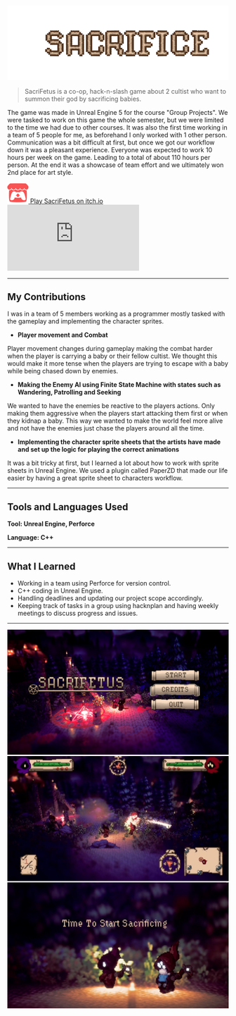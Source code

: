 ![Sacrifetus Logo](../assets/images/sacrifetus/SacrifetusLogo.gif)

> SacriFetus is a co-op, hack-n-slash game about 2 cultist who want to summon their god by sacrificing babies.

The game was made in Unreal Engine 5 for the course "Group Projects".
We were tasked to work on this game the whole semester, but we were limited to the time we had due to other courses.
It was also the first time working in a team of 5 people for me, as beforehand I only worked with 1 other person.
Communication was a bit difficult at first, but once we got our workflow down it was a pleasant experience.
Everyone was expected to work 10 hours per week on the game. Leading to a total of about 110 hours per person.
At the end it was a showcase of team effort and we ultimately won 2nd place for art style.


<!-- Itch.io link --> 
<a href="https://britth.itch.io/group19-game-projects" target="_blank" rel="noopener noreferrer" class="icon-link">
    <img src="../assets/images/icons/ItchioLogo.png" alt="itch.io icon">
    <span>Play SacriFetus on itch.io</span>
</a>

<!-- Embedded Video -->
<div class="video-wrapper">
  <iframe
  src="https://www.youtube-nocookie.com/embed/cg3uzhqKGgY"
  title="Sacrifetus Video" frameborder="0" allow="accelerometer;
  autoplay;
  clipboard-write;
  encrypted-media;
  gyroscope;
  picture-in-picture"
  allowfullscreen></iframe>
</div>

---

## My Contributions

I was in a team of 5 members working as a programmer mostly tasked with the gameplay and implementing the character sprites.  

- **Player movement and Combat**

Player movement changes during gameplay making the combat harder when the player is carrying a baby or their fellow cultist. 
We thought this would make it more tense when the players are trying to escape with a baby while being chased down by enemies.

- **Making the Enemy AI using Finite State Machine with states such as Wandering, Patrolling and Seeking**

We wanted to have the enemies be reactive to the players actions. Only making them aggressive when the players start attacking them first or when they kidnap a baby.
This way we wanted to make the world feel more alive and not have the enemies just chase the players around all the time.

- **Implementing the character sprite sheets that the artists have made and set up the logic for playing the correct animations** 

It was a bit tricky at first, but I learned a lot about how to work with sprite sheets in Unreal Engine.
We used a plugin called PaperZD that made our life easier by having a great sprite sheet to characters workflow.

---

## Tools and Languages Used

**Tool: Unreal Engine, Perforce**

**Language: C++**

---
## What I Learned

- Working in a team using Perforce for version control.
- C++ coding in Unreal Engine.
- Handling deadlines and updating our project scope accordingly.
- Keeping track of tasks in a group using hacknplan and having weekly meetings to discuss progress and issues.

---

![Sacrifetus Main Menu](../assets/images/sacrifetus/SacrifetusMenu.png)
![Sacrifetus Gameplay](../assets/images/sacrifetus/SacrifetusGameplay.jpg)
![Sacrifetus Baby](../assets/images/sacrifetus/SacrifetusSacrificing.jpg)